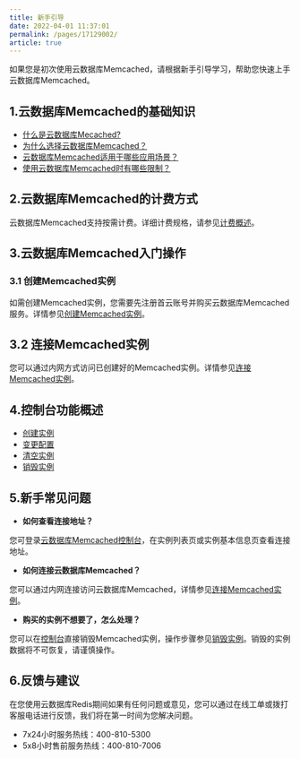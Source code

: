 ```yaml
---
title: 新手引导
date: 2022-04-01 11:37:01
permalink: /pages/17129002/
article: true
---
```


如果您是初次使用云数据库Memcached，请根据新手引导学习，帮助您快速上手云数据库Memcached。

## 1.云数据库Memcached的基础知识

- [什么是云数据库Mecached?](./02.产品简介/00.产品概述.md)
- [为什么选择云数据库Memcached？](./02.产品简介/01.产品优势.md)
- [云数据库Memcached适用于哪些应用场景？](./02.产品简介/02.应用场景.md)
- [使用云数据库Memcached时有哪些限制？](./04.操作指南/00.使用限制.md)

## 2.云数据库Memcached的计费方式

云数据库Memcached支持按需计费。详细计费规格，请参见[计费概述](03.购买指南/00.计费概述.md)。

## 3.云数据库Memcached入门操作

### 3.1 创建Memcached实例

如需创建Memcached实例，您需要先注册首云账号并购买云数据库Memcached服务。详情参见[创建Memcached实例](./04.操作指南/01.管理实例/00.创建实例.md)。

## 3.2 连接Memcached实例

您可以通过内网方式访问已创建好的Memcached实例。详情参见[连接Memcached实例](./04.操作指南/02.连接实例/00.使用telnet连接.md)。

## 4.控制台功能概述

- [创建实例](./04.操作指南/01.管理实例/00.创建实例.md)
- [变更配置](./04.操作指南/01.管理实例/01.变更配置.md)
- [清空实例](./04.操作指南/01.管理实例/02.清空实例.md)
- [销毁实例](./04.操作指南/01.管理实例/03.销毁实例.md)

## 5.新手常见问题

- **如何查看连接地址？**

您可登录[云数据库Memcached控制台]()，在实例列表页或实例基本信息页查看连接地址。

- **如何连接云数据库Memcached？**

您可以通过内网连接访问云数据库Memcached，详情参见[连接Memcached实例](./04.操作指南/02.连接实例/00.使用telnet连接.md)。

- **购买的实例不想要了，怎么处理？**

您可以在[控制台]()直接销毁Memcached实例，操作步骤参见[销毁实例](./04.操作指南/01.管理实例/03.销毁实例.md)。销毁的实例数据将不可恢复，请谨慎操作。

## 6.反馈与建议

在您使用云数据库Redis期间如果有任何问题或意见，您可以通过在线工单或拨打客服电话进行反馈，我们将在第一时间为您解决问题。

- 7x24小时服务热线：400-810-5300
- 5x8小时售前服务热线：400-810-7006